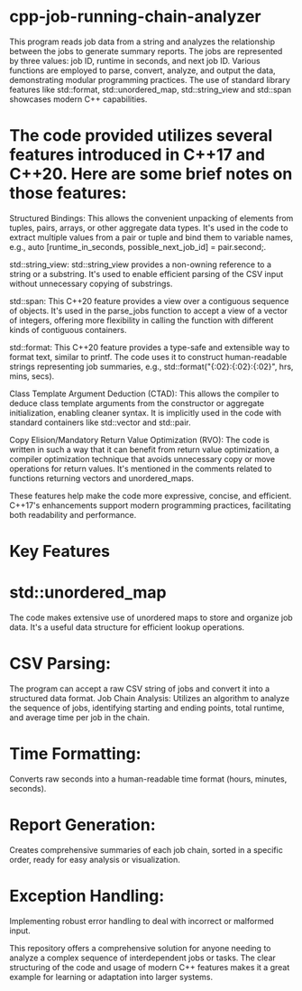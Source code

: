 # cpp-job-running-chain-analyzer
This program reads job data from a string and analyzes the relationship between the jobs to generate summary reports.
The jobs are represented by three values: job ID, runtime in seconds, and next job ID. Various functions are employed to parse, convert, analyze, and output the data, demonstrating modular programming practices. 
The use of standard library features like std::format, std::unordered_map, std::string_view and std::span showcases modern C++ capabilities.

# The code provided utilizes several features introduced in C++17 and C++20. Here are some brief notes on those features:

Structured Bindings: This allows the convenient unpacking of elements from tuples, pairs, arrays, or other aggregate data types. It's used in the code to extract multiple values from a pair or tuple and bind them to variable names, e.g., auto [runtime_in_seconds, possible_next_job_id] = pair.second;.

std::string_view: std::string_view provides a non-owning reference to a string or a substring. It's used to enable efficient parsing of the CSV input without unnecessary copying of substrings.

std::span: This C++20 feature provides a view over a contiguous sequence of objects. It's used in the parse_jobs function to accept a view of a vector of integers, offering more flexibility in calling the function with different kinds of contiguous containers.

std::format: This C++20 feature provides a type-safe and extensible way to format text, similar to printf. The code uses it to construct human-readable strings representing job summaries, e.g., std::format("{:02}:{:02}:{:02}", hrs, mins, secs).

Class Template Argument Deduction (CTAD): This allows the compiler to deduce class template arguments from the constructor or aggregate initialization, enabling cleaner syntax. It is implicitly used in the code with standard containers like std::vector and std::pair.

Copy Elision/Mandatory Return Value Optimization (RVO): The code is written in such a way that it can benefit from return value optimization, a compiler optimization technique that avoids unnecessary copy or move operations for return values. It's mentioned in the comments related to functions returning vectors and unordered_maps.

These features help make the code more expressive, concise, and efficient. C++17's enhancements support modern programming practices, facilitating both readability and performance.
# Key Features

# std::unordered_map
The code makes extensive use of unordered maps to store and organize job data. It's a useful data structure for efficient lookup operations.

# CSV Parsing: 

The program can accept a raw CSV string of jobs and convert it into a structured data format.
Job Chain Analysis: Utilizes an algorithm to analyze the sequence of jobs, identifying starting and ending points, total runtime, and average time per job in the chain.

# Time Formatting: 
Converts raw seconds into a human-readable time format (hours, minutes, seconds).

# Report Generation: 
Creates comprehensive summaries of each job chain, sorted in a specific order, ready for easy analysis or visualization.

# Exception Handling: 
Implementing robust error handling to deal with incorrect or malformed input.

This repository offers a comprehensive solution for anyone needing to analyze a complex sequence of interdependent jobs or tasks. 
The clear structuring of the code and usage of modern C++ features makes it a great example for learning or adaptation into larger systems.

